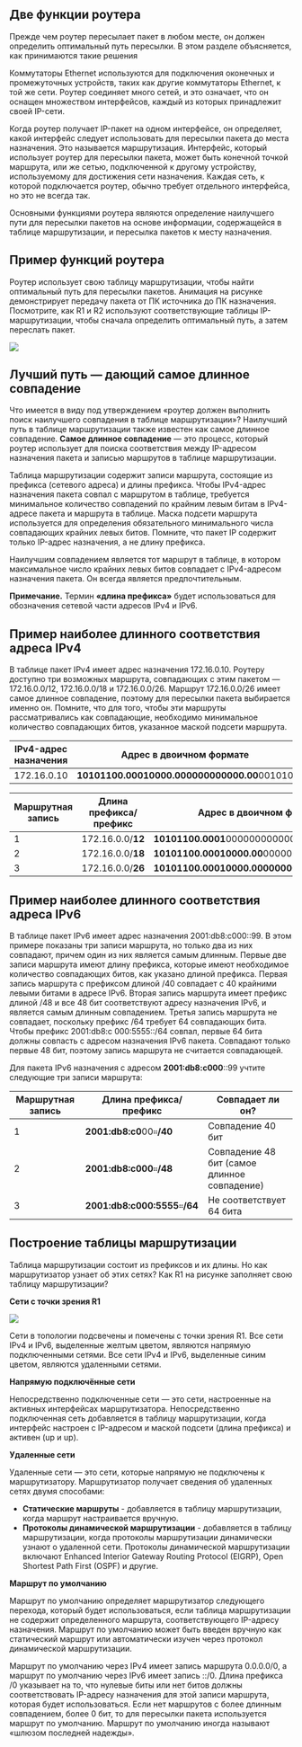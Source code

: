 <!-- 14.1.1 -->
## Две функции роутера

Прежде чем роутер пересылает пакет в любом месте, он должен определить оптимальный путь пересылки. В этом разделе объясняется, как принимаются такие решения

Коммутаторы Ethernet используются для подключения оконечных и промежуточных устройств, таких как другие коммутаторы Ethernet, к той же сети. Роутер соединяет много сетей, и это означает, что он оснащен множеством интерфейсов, каждый из которых принадлежит своей IP-сети.

Когда роутер получает IP-пакет на одном интерфейсе, он определяет, какой интерфейс следует использовать для пересылки пакета до места назначения. Это называется маршрутизация. Интерфейс, который использует роутер для пересылки пакета, может быть конечной точкой маршрута, или же сетью, подключенной к другому устройству, используемому для достижения сети назначения. Каждая сеть, к которой подключается роутер, обычно требует отдельного интерфейса, но это не всегда так.

Основными функциями роутера являются определение наилучшего пути для пересылки пакетов на основе информации, содержащейся в таблице маршрутизации, и пересылка пакетов к месту назначения.

<!-- 14.1.2 -->
## Пример функций роутера

Роутер использует свою таблицу маршрутизации, чтобы найти оптимальный путь для пересылки пакетов. Анимация на рисунке демонстрирует передачу пакета от ПК источника до ПК назначения. Посмотрите, как R1 и R2 используют соответствующие таблицы IP-маршрутизации, чтобы сначала определить оптимальный путь, а затем переслать пакет.

![](./assets/14.1.2.gif)

<!-- 14.1.3 -->
## Лучший путь — дающий самое длинное совпадение

Что имеется в виду под утверждением «роутер должен выполнить поиск наилучшего совпадения в таблице маршрутизации»? Наилучший путь в таблице маршрутизации также известен как самое длинное совпадение. **Самое длинное совпадение** — это процесс, который роутер использует для поиска соответствия между IP-адресом назначения пакета и записью маршрутов в таблице маршрутизации.

Таблица маршрутизации содержит записи маршрута, состоящие из префикса (сетевого адреса) и длины префикса. Чтобы IPv4-адрес назначения пакета совпал с маршрутом в таблице, требуется минимальное количество совпадений по крайним левым битам в IPv4-адресе пакета и маршрута в таблице. Маска подсети маршрута используется для определения обязательного минимального числа совпадающих крайних левых битов. Помните, что пакет IP содержит только IP-адрес назначения, а не длину префикса.

Наилучшим совпадением является тот маршрут в таблице, в котором максимальное число крайних левых битов совпадает с IPv4-адресом назначения пакета. Он всегда является предпочтительным.

**Примечание.** Термин **«длина префикса»** будет использоваться для обозначения сетевой части адресов IPv4 и IPv6.

<!-- 14.1.4 -->
## Пример наиболее длинного соответствия адреса IPv4

В таблице пакет IPv4 имеет адрес назначения 172.16.0.10. Роутеру доступно три возможных маршрута, совпадающих с этим пакетом — 172.16.0.0/12, 172.16.0.0/18 и 172.16.0.0/26. Маршрут 172.16.0.0/26 имеет самое длинное совпадение, поэтому для пересылки пакета выбирается именно он. Помните, что для того, чтобы эти маршруты рассматривались как совпадающие, необходимо минимальное количество совпадающих битов, указанное маской подсети маршрута.

| **IPv4-адрес назначения** | **Адрес в двоичном формате** |
| --- | --- |
| 172.16.0.10 | **10101100.00010000.000000000000.00**001010 |

| **Маршрутная запись** | **Длина префикса/префикс** | **Адрес в двоичном формате** |
| --- | --- | --- |
| 1 | 172.16.0.0/**12** | **10101100.0001**00000000000000.00001010 |
| 2 | 172.16.0.0/**18** | **10101100.00010000.00**000000.00001010 |
| 3 | 172.16.0.0/**26** | **10101100.00010000.000000000000.00**001010 |

<!-- 14.1.5 -->
## Пример наиболее длинного соответствия адреса IPv6

В таблице пакет IPv6 имеет адрес назначения 2001:db8:c000::99. В этом примере показаны три записи маршрута, но только два из них совпадают, причем один из них является самым длинным. Первые две записи маршрута имеют длину префикса, которые имеют необходимое количество совпадающих битов, как указано длиной префикса. Первая запись маршрута с префиксом длиной /40 совпадает с 40 крайними левыми битами в адресе IPv6. Вторая запись маршрута имеет префикс длиной /48 и все 48 бит соответствуют адресу назначения IPv6, и является самым длинным совпадением. Третья запись маршрута не совпадает, поскольку префикс /64 требует 64 совпадающих бита. Чтобы префикс 2001:db8:c 000:5555::/64 совпал, первые 64 бита должны совпасть с адресом назначения IPv6 пакета. Совпадают только первые 48 бит, поэтому запись маршрута не считается совпадающей.

Для пакета IPv6 назначения с адресом **2001:db8:c000**::99 учтите следующие три записи маршрута:

| Маршрутная запись | Длина префикса/префикс | Совпадает ли он? |
| --- | --- | --- |
| 1 | **2001:db8:c0**00።**/40** | Совпадение 40 бит |
| 2 | **2001:db8:с000**።**/48** | Совпадение 48 бит (самое длинное совпадение) |
| 3 | **2001:db8:c000:5555**።**/64** | Не соответствует 64 бита |

<!-- 14.1.6 -->
## Построение таблицы маршрутизации

Таблица маршрутизации состоит из префиксов и их длины. Но как маршрутизатор узнает об этих сетях? Как R1 на рисунке заполняет свою таблицу маршрутизации?

**Сети с точки зрения R1**

![](./assets/14.1.6.svg)


Сети в топологии подсвечены  и помечены с точки зрения R1. Все сети IPv4 и IPv6, выделенные желтым цветом, являются напрямую подключенными сетями. Все сети IPv4 и IPv6, выделенные синим цветом, являются удаленными сетями.

**Напрямую подключённые сети**

Непосредственно подключенные сети — это сети, настроенные на активных интерфейсах маршрутизатора. Непосредственно подключенная сеть добавляется в таблицу маршрутизации, когда интерфейс настроен с IP-адресом и маской подсети (длина префикса) и активен (up и up).

**Удаленные сети**

Удаленные сети — это сети, которые напрямую не подключены к маршрутизатору. Маршрутизатор получает сведения об удаленных сетях двумя способами:

* **Статические маршруты** - добавляется в таблицу маршрутизации, когда маршрут настраивается вручную.
* **Протоколы динамической маршрутизации** - добавляется в таблицу маршрутизации, когда протоколы маршрутизации динамически узнают о удаленной сети. Протоколы динамической маршрутизации включают Enhanced Interior Gateway Routing Protocol (EIGRP), Open Shortest Path First (OSPF) и другие.

**Маршрут по умолчанию**

Маршрут по умолчанию определяет маршрутизатор следующего перехода, который будет использоваться, если таблица маршрутизации не содержит определенного маршрута, соответствующего IP-адресу назначения. Маршрут по умолчанию может быть введен вручную как статический маршрут или автоматически изучен через протокол динамической маршрутизации.

Маршрут по умолчанию через IPv4 имеет запись маршрута 0.0.0.0/0, а маршрут по умолчанию через IPv6 имеет запись ::/0. Длина префикса /0 указывает на то, что нулевые биты или нет битов должны соответствовать IP-адресу назначения для этой записи маршрута, которая будет использоваться. Если нет маршрутов с более длинным совпадением, более 0 бит, то для пересылки пакета используется маршрут по умолчанию. Маршрут по умолчанию иногда называют «шлюзом последней надежды».

<!-- 14.1.7 -->
<!-- quiz -->
